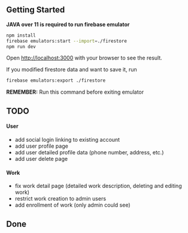 ## Getting Started

**JAVA over 11 is required to run firebase emulator**

```bash
npm install
firebase emulators:start --import=./firestore
npm run dev
```

Open [http://localhost:3000](http://localhost:3000) with your browser to see the result.


If you modified firestore data and want to save it, run
```bash
firebase emulators:export ./firestore
```
**REMEMBER:** Run this command before exiting emulator

## TODO

#### User
- add social login linking to existing account
- add user profile page
- add user detailed profile data (phone number, address, etc.)
- add user delete page

#### Work
- fix work detail page (detailed work description, deleting and editing work)
- restrict work creation to admin users
- add enrollment of work (only admin could see)

## Done